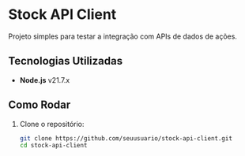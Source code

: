 # Stock API Client

Projeto simples para testar a integração com APIs de dados de ações.

## Tecnologias Utilizadas

- **Node.js** v21.7.x

## Como Rodar

1. Clone o repositório:  
   ```bash
   git clone https://github.com/seuusuario/stock-api-client.git
   cd stock-api-client
